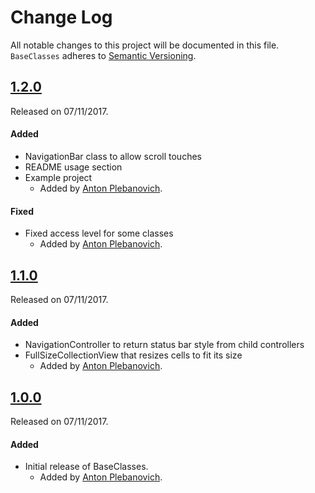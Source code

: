 # Change Log
All notable changes to this project will be documented in this file.
`BaseClasses` adheres to [Semantic Versioning](http://semver.org/).

## [1.2.0](https://github.com/APUtils/BaseClasses/releases/tag/1.2.0)
Released on 07/11/2017.

#### Added
- NavigationBar class to allow scroll touches
- README usage section
- Example project
  - Added by [Anton Plebanovich](https://github.com/anton-plebanovich).

#### Fixed
- Fixed access level for some classes
  - Added by [Anton Plebanovich](https://github.com/anton-plebanovich).

## [1.1.0](https://github.com/APUtils/BaseClasses/releases/tag/1.1.0)
Released on 07/11/2017.

#### Added
- NavigationController to return status bar style from child controllers
- FullSizeCollectionView that resizes cells to fit its size
  - Added by [Anton Plebanovich](https://github.com/anton-plebanovich).

## [1.0.0](https://github.com/APUtils/BaseClasses/releases/tag/1.0.0)
Released on 07/11/2017.

#### Added
- Initial release of BaseClasses.
  - Added by [Anton Plebanovich](https://github.com/anton-plebanovich).

